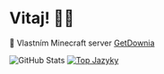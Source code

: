 <h1> Vitaj! 👋🏻 </h1>

 💚 Vlastním Minecraft server [GetDownia](https://getdownia.eu)


![GitHub Stats](https://github-readme-stats.vercel.app/api?username=MrSlenky&show_icons=true)
[![Top Jazyky](https://github-readme-stats.vercel.app/api/top-langs/?username=MrSlenky)](https://github.com/anuraghazra/github-readme-stats)
